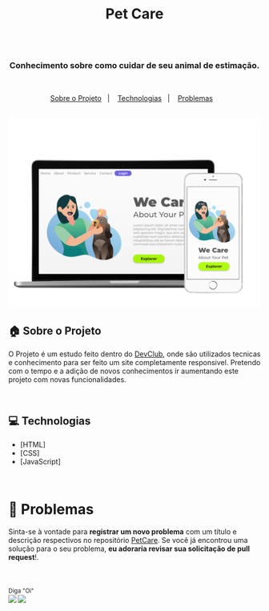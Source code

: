 <h1 align="center">Pet Care</h1>
<br>
<br>

<h3 align="center">
  Conhecimento sobre como cuidar de seu animal de estimação.
</h3>

<br>

<p align="center">
  <a href="#house-sobre-o-projeto">Sobre o Projeto</a>&nbsp;&nbsp;&nbsp;|&nbsp;&nbsp;&nbsp;
  <a href="#computer-technologias">Technologias</a>&nbsp;&nbsp;&nbsp;|&nbsp;&nbsp;&nbsp;
  <a href="#bug-problemas">Problemas</a>&nbsp;&nbsp;&nbsp;
</p>

<br>

<img alt="Layout" src="https://github.com/alexandrekws/estudo-projeto-petcare/blob/master/img/Desing%20fundo%20monitor%20e%20mobile%20(we-care).png">
<br>

## :house: Sobre o Projeto

O Projeto é um estudo feito dentro do [DevClub](https://plataforma.devclub.com.br/area/vitrine), onde são utilizados tecnicas e conhecimento para ser feito um site completamente responsivel. Pretendo com o tempo e a adição de novos conhecimentos ir aumentando este projeto com novas funcionalidades.

<br>

## :computer: Technologias

- [HTML]
- [CSS]
- [JavaScript]


<br>

# :bug: Problemas

Sinta-se à vontade para **registrar um novo problema** com um título e descrição respectivos no repositório [PetCare](https://github.com/alexandrekws/estudo-projeto-petcare/issues).
Se você já encontrou uma solução para o seu problema, **eu adoraria revisar sua solicitação de pull request**!.

<br>

<sub>Diga "Oi" <br>
  [<img src = "https://img.shields.io/badge/github-black.svg?&style=for-the-badge&logo=github&logoColor=white">](https://github.com/alexandrekws)
  [<img src="https://img.shields.io/badge/linkedin-%230077B5.svg?&style=for-the-badge&logo=linkedin&logoColor=white" />](https://www.linkedin.com/in/alexandrekawanishi/)
 
